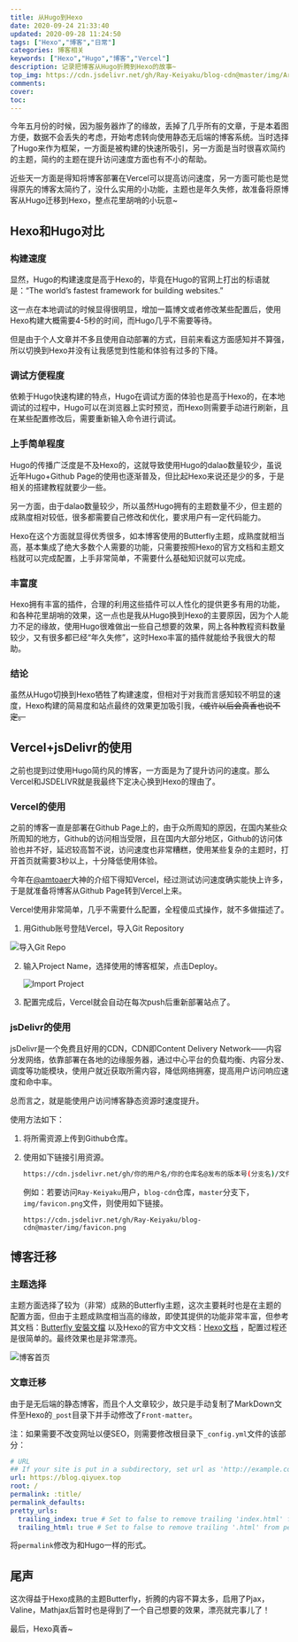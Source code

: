```yaml
---
title: 从Hugo到Hexo
date: 2020-09-24 21:33:40
updated: 2020-09-28 11:24:50
tags: ["Hexo","博客","日常"]
categories: 博客相关
keywords: ["Hexo","Hugo","博客","Vercel"]
description: 记录把博客从Hugo折腾到Hexo的故事~
top_img: https://cdn.jsdelivr.net/gh/Ray-Keiyaku/blog-cdn@master/img/Art-FromHugoToHexo.jpg
comments:
cover:
toc:
---
```


今年五月份的时候，因为服务器炸了的缘故，丢掉了几乎所有的文章，于是本着图方便，数据不会丢失的考虑，开始考虑转向使用静态无后端的博客系统。当时选择了Hugo来作为框架，一方面是被构建的快速所吸引，另一方面是当时很喜欢简约的主题，简约的主题在提升访问速度方面也有不小的帮助。

近些天一方面是得知将博客部署在Vercel可以提高访问速度，另一方面可能也是觉得原先的博客太简约了，没什么实用的小功能，主题也是年久失修，故准备将原博客从Hugo迁移到Hexo，整点花里胡哨的小玩意~

## Hexo和Hugo对比

### 构建速度

显然，Hugo的构建速度是高于Hexo的，毕竟在Hugo的官网上打出的标语就是：“The world’s fastest framework for building websites.”

这一点在本地调试的时候显得很明显，增加一篇博文或者修改某些配置后，使用Hexo构建大概需要4-5秒的时间，而Hugo几乎不需要等待。

但是由于个人文章并不多且使用自动部署的方式，目前来看这方面感知并不算强，所以切换到Hexo并没有让我感觉到性能和体验有过多的下降。

### 调试方便程度

依赖于Hugo快速构建的特点，Hugo在调试方面的体验也是高于Hexo的，在本地调试的过程中，Hugo可以在浏览器上实时预览，而Hexo则需要手动进行刷新，且在某些配置修改后，需要重新输入命令进行调试。

### 上手简单程度

Hugo的传播广泛度是不及Hexo的，这就导致使用Hugo的dalao数量较少，虽说近年Hugo+Github Page的使用也逐渐普及，但比起Hexo来说还是少的多，于是相关的搭建教程就要少一些。

另一方面，由于dalao数量较少，所以虽然Hugo拥有的主题数量不少，但主题的成熟度相对较低，很多都需要自己修改和优化，要求用户有一定代码能力。

Hexo在这个方面就显得优秀很多，如本博客使用的Butterfly主题，成熟度就相当高，基本集成了绝大多数个人需要的功能，只需要按照Hexo的官方文档和主题文档就可以完成配置，上手非常简单，不需要什么基础知识就可以完成。

### 丰富度

Hexo拥有丰富的插件，合理的利用这些插件可以人性化的提供更多有用的功能，和各种花里胡哨的效果，这一点也是我从Hugo换到Hexo的主要原因，因为个人能力不足的缘故，使用Hugo很难做出一些自己想要的效果，网上各种教程资料数量较少，又有很多都已经“年久失修”，这时Hexo丰富的插件就能给予我很大的帮助。

### 结论

虽然从Hugo切换到Hexo牺牲了构建速度，但相对于对我而言感知较不明显的速度，Hexo构建的简易度和站点最终的效果更加吸引我，~~（或许以后会真香也说不定。~~

## Vercel+jsDelivr的使用

之前也提到过使用Hugo简约风的博客，一方面是为了提升访问的速度。那么Vercel和JSDELIVR就是我最终下定决心换到Hexo的理由了。

### Vercel的使用

之前的博客一直是部署在Github Page上的，由于众所周知的原因，在国内某些众所周知的地方，Github的访问相当受限，且在国内大部分地区，Github的访问体验也并不好，延迟较高暂不说，访问速度也非常糟糕，使用某些复杂的主题时，打开首页就需要3秒以上，十分降低使用体验。

今年在[@amtoaer](https://allwens.work)大神的介绍下得知Vercel，经过测试访问速度确实能快上许多，于是就准备将博客从Github Page转到Vercel上来。

Vercel使用非常简单，几乎不需要什么配置，全程傻瓜式操作，就不多做描述了。

1. 用Github账号登陆Vercel，导入Git Repository

![导入Git Repo](https://i.loli.net/2020/09/28/7fNKonb6i51wOEs.png)

2. 输入Project Name，选择使用的博客框架，点击Deploy。

   ![Import Project](https://i.loli.net/2020/09/28/SBuntcYfWko2HI4.png)

3. 配置完成后，Vercel就会自动在每次push后重新部署站点了。

### jsDelivr的使用

jsDelivr是一个免费且好用的CDN，CDN即Content Delivery Network——内容分发网络，依靠部署在各地的边缘服务器，通过中心平台的负载均衡、内容分发、调度等功能模块，使用户就近获取所需内容，降低网络拥塞，提高用户访问响应速度和命中率。

总而言之，就是能使用户访问博客静态资源时速度提升。

使用方法如下：

1. 将所需资源上传到Github仓库。

2. 使用如下链接引用资源。

   ```bash
   https://cdn.jsdelivr.net/gh/你的用户名/你的仓库名@发布的版本号(分支名)/文件路径
   ```

   例如：若要访问`Ray-Keiyaku`用户，`blog-cdn`仓库，`master`分支下，`img/favicon.png`文件，则使用如下链接。

   ```
   https://cdn.jsdelivr.net/gh/Ray-Keiyaku/blog-cdn@master/img/favicon.png
   ```

## 博客迁移

### 主题选择

主题方面选择了较为（非常）成熟的Butterfly主题，这次主要耗时也是在主题的配置方面，但由于主题成熟度相当高的缘故，即使其提供的功能非常丰富，但参考其文档：[Butterfly 安裝文檔](https://demo.jerryc.me/posts/21cfbf15/) 以及Hexo的官方中文文档：[Hexo文档](https://hexo.io/zh-cn/docs/) ，配置过程还是很简单的。最终效果也是非常漂亮。

![博客首页](https://i.loli.net/2020/09/28/UPQXaGrMVEhLjtT.png)

### 文章迁移

由于是无后端的静态博客，而且个人文章较少，故只是手动复制了MarkDown文件至Hexo的`_post`目录下并手动修改了`Front-matter`。

注：如果需要不改变网址以便SEO，则需要修改根目录下`_config.yml`文件的该部分：

```yaml
# URL
## If your site is put in a subdirectory, set url as 'http://example.com/child' and root as '/child/'
url: https://blog.qiyuex.top
root: /
permalink: :title/
permalink_defaults:
pretty_urls:
  trailing_index: true # Set to false to remove trailing 'index.html' from permalinks
  trailing_html: true # Set to false to remove trailing '.html' from permalinks
```

将`permalink`修改为和Hugo一样的形式。

## 尾声

这次得益于Hexo成熟的主题Butterfly，折腾的内容不算太多，启用了Pjax，Valine，Mathjax后暂时也是得到了一个自己想要的效果，漂亮就完事儿了！

最后，Hexo真香~